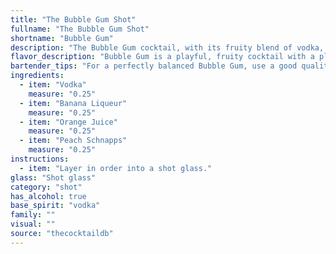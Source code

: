 ```yaml
---
title: "The Bubble Gum Shot"
fullname: "The Bubble Gum Shot"
shortname: "Bubble Gum"
description: "The Bubble Gum cocktail, with its fruity blend of vodka, banana liqueur, orange juice, and peach schnapps, falls into the **Fruity Cocktail** family. Its origin is unknown, likely a modern concoction born from the popularity of sweet, playful drinks. "
flavor_description: "Bubble Gum is a playful, fruity cocktail with a playful sweetness.  The banana liqueur gives it a creamy, tropical base, while the orange juice adds a bright citrus punch.  Peach Schnapps brings a delicate floral sweetness, with the vodka providing a smooth, clean finish. It's a light and refreshing drink, perfect for a sunny afternoon or a fun night out. "
bartender_tips: "For a perfectly balanced Bubble Gum, use a good quality vodka and a banana liqueur that's not too sweet.  Freshly squeezed orange juice is key, but don't overdo it.  Start with a small amount of peach schnapps and adjust to taste.  Shake with ice until chilled and strain into a chilled glass. A rim of sugar or orange zest adds a nice touch. "
ingredients:
  - item: "Vodka"
    measure: "0.25"
  - item: "Banana Liqueur"
    measure: "0.25"
  - item: "Orange Juice"
    measure: "0.25"
  - item: "Peach Schnapps"
    measure: "0.25"
instructions:
  - item: "Layer in order into a shot glass."
glass: "Shot glass"
category: "shot"
has_alcohol: true
base_spirit: "vodka"
family: ""
visual: ""
source: "thecocktaildb"
---
```


